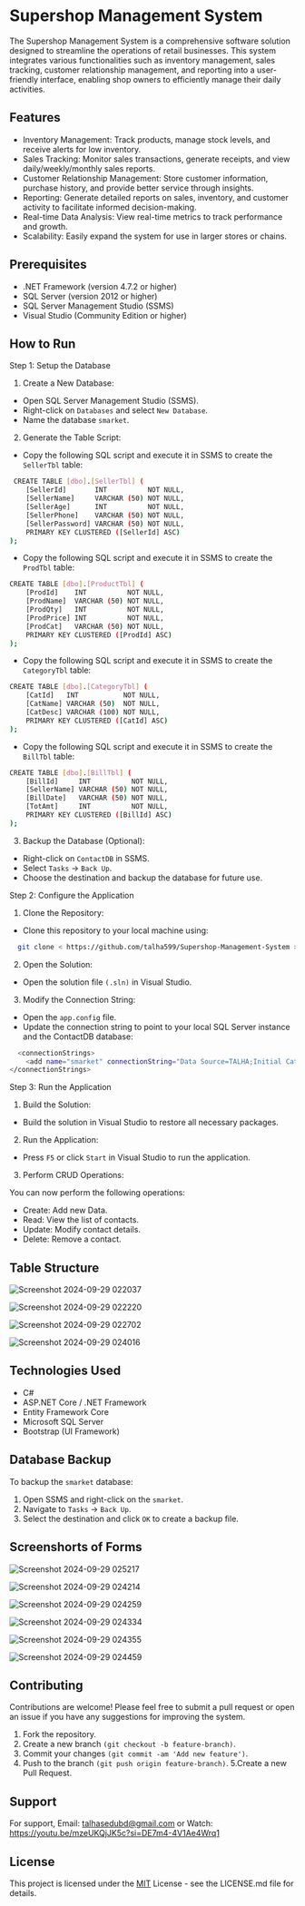 # Supershop Management System

The Supershop Management System is a comprehensive software solution designed to streamline the operations of retail businesses. This system integrates various functionalities such as inventory management, sales tracking, customer relationship management, and reporting into a user-friendly interface, enabling shop owners to efficiently manage their daily activities.

## Features

- Inventory Management: Track products, manage stock levels, and receive alerts for low inventory.
- Sales Tracking: Monitor sales transactions, generate receipts, and view daily/weekly/monthly sales reports.
- Customer Relationship Management: Store customer information, purchase history, and provide better service through insights.
- Reporting: Generate detailed reports on sales, inventory, and customer activity to facilitate informed decision-making.
- Real-time Data Analysis: View real-time metrics to track performance and growth.
- Scalability: Easily expand the system for use in larger stores or chains.

## Prerequisites

- .NET Framework (version 4.7.2 or higher)
- SQL Server (version 2012 or higher)
- SQL Server Management Studio (SSMS)
- Visual Studio (Community Edition or higher)



## How to Run

Step 1: Setup the Database

1. Create a New Database:

- Open SQL Server Management Studio (SSMS).
- Right-click on `Databases` and select `New Database`.
- Name the database  `smarket`.

2. Generate the Table Script:

- Copy the following SQL script and execute it in SSMS to create the `SellerTbl` table:

```bash
 CREATE TABLE [dbo].[SellerTbl] (
    [SellerId]       INT          NOT NULL,
    [SellerName]     VARCHAR (50) NOT NULL,
    [SellerAge]      INT          NOT NULL,
    [SellerPhone]    VARCHAR (50) NOT NULL,
    [SellerPassword] VARCHAR (50) NOT NULL,
    PRIMARY KEY CLUSTERED ([SellerId] ASC)
);
```
- Copy the following SQL script and execute it in SSMS to create the `ProdTbl` table:
```bash
CREATE TABLE [dbo].[ProductTbl] (
    [ProdId]    INT          NOT NULL,
    [ProdName]  VARCHAR (50) NOT NULL,
    [ProdQty]   INT          NOT NULL,
    [ProdPrice] INT          NOT NULL,
    [ProdCat]   VARCHAR (50) NOT NULL,
    PRIMARY KEY CLUSTERED ([ProdId] ASC)
);

```
- Copy the following SQL script and execute it in SSMS to create the `CategoryTbl` table:
```bash
CREATE TABLE [dbo].[CategoryTbl] (
    [CatId]   INT           NOT NULL,
    [CatName] VARCHAR (50)  NOT NULL,
    [CatDesc] VARCHAR (100) NOT NULL,
    PRIMARY KEY CLUSTERED ([CatId] ASC)
);

```
- Copy the following SQL script and execute it in SSMS to create the `BillTbl` table:
```bash
CREATE TABLE [dbo].[BillTbl] (
    [BillId]     INT          NOT NULL,
    [SellerName] VARCHAR (50) NOT NULL,
    [BillDate]   VARCHAR (50) NOT NULL,
    [TotAmt]     INT          NOT NULL,
    PRIMARY KEY CLUSTERED ([BillId] ASC)
);

```
3. Backup the Database (Optional):

- Right-click on `ContactDB` in SSMS.
- Select `Tasks` -> `Back Up`.
- Choose the destination and backup the database for future use.

Step 2: Configure the Application
1. Clone the Repository:

- Clone this repository to your local machine using:

```bash
  git clone < https://github.com/talha599/Supershop-Management-System >
```
2. Open the Solution:

- Open the solution file `(.sln)` in Visual Studio.
3. Modify the Connection String:

- Open the `app.config` file.
- Update the connection string to point to your local SQL Server instance and the ContactDB database:

```bash
  <connectionStrings>
    <add name="smarket" connectionString="Data Source=TALHA;Initial Catalog=MyCURD;Integrated Security=True;TrustServerCertificate=True" />
</connectionStrings>

```

Step 3: Run the Application
1. Build the Solution:

- Build the solution in Visual Studio to restore all necessary packages.
2. Run the Application:

- Press `F5` or click `Start` in Visual Studio to run the application.
3. Perform CRUD Operations:

 You can now perform the following operations:
- Create: Add new Data.
- Read: View the list of contacts.
- Update: Modify contact details.
- Delete: Remove a contact.

## Table Structure
![Screenshot 2024-09-29 022037](https://github.com/user-attachments/assets/5db41f8d-6c3a-46b9-82d8-ffa98ab0aee4)

![Screenshot 2024-09-29 022220](https://github.com/user-attachments/assets/4f151c1e-899f-41f1-8be2-8adb8b88d2fe)

![Screenshot 2024-09-29 022702](https://github.com/user-attachments/assets/7f4c3cfd-8272-4c97-a727-cb43aa81d95e)

![Screenshot 2024-09-29 024016](https://github.com/user-attachments/assets/eae38943-cc30-4d32-9b09-a4b60b3cb7d7)

## Technologies Used
- C#
- ASP.NET Core / .NET Framework
- Entity Framework Core
- Microsoft SQL Server
- Bootstrap (UI Framework)

## Database Backup

To backup the `smarket` database:

1. Open SSMS and right-click on the `smarket`.
2. Navigate to `Tasks` -> `Back Up`.
3. Select the destination and click `OK` to create a backup file.

## Screenshorts of Forms
![Screenshot 2024-09-29 025217](https://github.com/user-attachments/assets/c3f9b98f-47a9-4aa1-a44f-d423c3d2576d)

![Screenshot 2024-09-29 024214](https://github.com/user-attachments/assets/ee4b12a0-e480-4779-8858-9f877fd986a7)

![Screenshot 2024-09-29 024259](https://github.com/user-attachments/assets/5fbc1e40-2bfd-4470-a22e-7d4fa04ef155)

![Screenshot 2024-09-29 024334](https://github.com/user-attachments/assets/094f0b4e-5e8d-4331-8d5a-fcb2fb4763c5)

![Screenshot 2024-09-29 024355](https://github.com/user-attachments/assets/1b237e25-889e-4e80-b6a8-b08176ac6163)

![Screenshot 2024-09-29 024459](https://github.com/user-attachments/assets/b32b04f5-9ac9-422e-96e7-5954ceae3d48)

## Contributing

Contributions are welcome! Please feel free to submit a pull request or open an issue if you have any suggestions for improving the system.

1. Fork the repository.
2. Create a new branch `(git checkout -b feature-branch)`.
3. Commit your changes `(git commit -am 'Add new feature')`.
4. Push to the branch `(git push origin feature-branch)`.
5.Create a new Pull Request.

## Support

For support, Email: talhasedubd@gmail.com or Watch: https://youtu.be/mzeUKQjJK5c?si=DE7m4-4V1Ae4Wrq1


## License

This project is licensed under the [MIT](https://choosealicense.com/licenses/mit/) License - see the LICENSE.md file for details.



